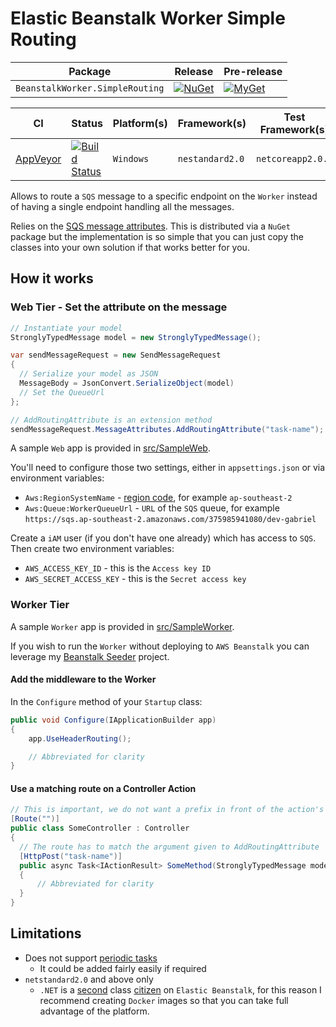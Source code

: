 # Elastic Beanstalk Worker Simple Routing

| Package | Release | Pre-release |
| --- | --- | --- |
| `BeanstalkWorker.SimpleRouting` | [![NuGet][nuget-badge]][nuget] | [![MyGet][myget-badge]][myget] |

| CI | Status | Platform(s) | Framework(s) | Test Framework(s) |
| --- | --- | --- | --- | --- |
| [AppVeyor][app-veyor] | [![Build Status][app-veyor-shield]][app-veyor] | `Windows` | `nestandard2.0` | `netcoreapp2.0.4` |

Allows to route a `SQS` message to a specific endpoint on the `Worker` instead of having a single endpoint handling all the messages.

Relies on the [SQS message attributes][sqs-message-attributes]. This is distributed via a `NuGet` package but the implementation is so simple that you can just copy the classes into your own solution if that works better for you.

## How it works

### Web Tier - Set the attribute on the message

```csharp
// Instantiate your model
StronglyTypedMessage model = new StronglyTypedMessage();

var sendMessageRequest = new SendMessageRequest
{
  // Serialize your model as JSON
  MessageBody = JsonConvert.SerializeObject(model)
  // Set the QueueUrl
};

// AddRoutingAttribute is an extension method
sendMessageRequest.MessageAttributes.AddRoutingAttribute("task-name");
```

A sample `Web` app is provided in [src/SampleWeb](src/SampleWeb).

You'll need to configure those two settings, either in `appsettings.json` or via environment variables:

- `Aws:RegionSystemName` - [region code][available-regions], for example `ap-southeast-2`
- `Aws:Queue:WorkerQueueUrl` - `URL` of the `SQS` queue, for example `https://sqs.ap-southeast-2.amazonaws.com/375985941080/dev-gabriel`

Create a `iAM` user (if you don't have one already) which has access to `SQS`. Then create two environment variables:

- `AWS_ACCESS_KEY_ID` - this is the `Access key ID`
- `AWS_SECRET_ACCESS_KEY` - this is the `Secret access key`

### Worker Tier

A sample `Worker` app is provided in [src/SampleWorker](src/SampleWorker).

If you wish to run the `Worker` without deploying to `AWS Beanstalk` you can leverage my [Beanstalk Seeder][beanstalk-seeder] project.

#### Add the middleware to the Worker

In the `Configure` method of your `Startup` class:

```csharp
public void Configure(IApplicationBuilder app)
{
    app.UseHeaderRouting();

    // Abbreviated for clarity
}
```

#### Use a matching route on a Controller Action

```csharp
// This is important, we do not want a prefix in front of the action's route
[Route("")]
public class SomeController : Controller
{
  // The route has to match the argument given to AddRoutingAttribute
  [HttpPost("task-name")]
  public async Task<IActionResult> SomeMethod(StronglyTypedMessage model)
  {
      // Abbreviated for clarity
  }
}
```

## Limitations

- Does not support [periodic tasks][periodic-tasks]
  - It could be added fairly easily if required
- `netstandard2.0` and above only
  - `.NET` is a [second][no-worker-tier] class [citizen][no-environment-variables] on `Elastic Beanstalk`, for this reason I recommend creating `Docker` images so that you can take full advantage of the platform.

[sqs-message-attributes]: https://docs.aws.amazon.com/AWSSimpleQueueService/latest/SQSDeveloperGuide/sqs-message-attributes.html
[periodic-tasks]: https://docs.aws.amazon.com/elasticbeanstalk/latest/dg/using-features-managing-env-tiers.html#worker-periodictasks
[no-worker-tier]: https://docs.aws.amazon.com/elasticbeanstalk/latest/dg/concepts.platforms.html#concepts.platforms.net
[no-environment-variables]: https://stackoverflow.com/questions/40127703/aws-elastic-beanstalk-environment-variables-in-asp-net-core-1-0
[available-regions]: http://docs.aws.amazon.com/AWSEC2/latest/UserGuide/using-regions-availability-zones.html#concepts-available-regions
[beanstalk-seeder]: https://github.com/gabrielweyer/beanstalk-seeder
[nuget-badge]: https://img.shields.io/nuget/v/BeanstalkWorker.SimpleRouting.svg?label=NuGet
[nuget]: https://www.nuget.org/packages/BeanstalkWorker.SimpleRouting/
[myget-badge]: https://img.shields.io/myget/gabrielweyer-pre-release/v/BeanstalkWorker.SimpleRouting.svg?label=MyGet
[myget]: https://www.myget.org/feed/gabrielweyer-pre-release/package/nuget/BeanstalkWorker.SimpleRouting
[app-veyor]: https://ci.appveyor.com/project/GabrielWeyer/simple-routing
[app-veyor-shield]: https://ci.appveyor.com/api/projects/status/github/gabrielweyer/simple-routing?branch=master&svg=true
